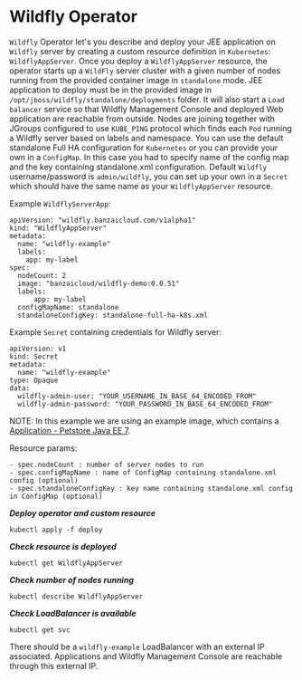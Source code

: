 # Wildfly Operator

`Wildfly` Operator let's you describe and deploy your JEE application on `Wildfly` server by creating a custom resource definition 
in `Kubernetes`: `WildflyAppServer`.
Once you deploy a `WildflyAppServer` resource, the operator starts up a `WildFly` server cluster with a given number of nodes running from the provided container image in `standalone` mode.
JEE application to deploy must be in the provided image in `/opt/jboss/wildfly/standalone/deployments` folder. It will also start a `Load balancer` service so that Wildfly Management Console and deployed Web application are reachable from outside.
Nodes are joining together with JGroups configured to use `KUBE_PING` protocol which finds each `Pod` running a Wildfly server based on labels and namespace.
You can use the default standalone Full HA configuration for `Kubernetes` or you can provide your own in a `ConfigMap`. In this case you had to specify name of the config map and the key containing standalone.xml configuration.
Default `Wildfly` username/password is `admin/wildfly`, you can set up your own in a `Secret` which should have the same name 
as your `WildflyAppServer` resource. 

Example `WildflyServerApp`:

```
apiVersion: "wildfly.banzaicloud.com/v1alpha1"
kind: "WildflyAppServer"
metadata:
  name: "wildfly-example"
  labels:
    app: my-label
spec:
  nodeCount: 2
  image: "banzaicloud/wildfly-demo:0.0.51"
  labels:
      app: my-label
  configMapName: standalone
  standaloneConfigKey: standalone-full-ha-k8s.xml
```

Example `Secret` containing credentials for Wildfly server:

```
apiVersion: v1
kind: Secret
metadata:
  name: "wildfly-example"
type: Opaque
data:
  wildfly-admin-user: "YOUR_USERNAME_IN_BASE_64_ENCODED_FROM"
  wildfly-admin-password: "YOUR_PASSWORD_IN_BASE_64_ENCODED_FROM"
```

NOTE: In this example we are using an example image, which contains a [Application - Petstore Java EE 7](https://github.com/banzaicloud/agoncal-application-petstore-ee7/tree/master-k8s).

Resource params:

    - spec.nodeCount : number of server nodes to run
    - spec.configMapName : name of ConfigMap containing standalone.xml config (optional) 
    - spec.standaloneConfigKey : key name containing standalone.xml config in ConfigMap (optional) 

***Deploy operator and custom resource***

```
kubectl apply -f deploy
```

***Check resource is deployed***

```
kubectl get WildflyAppServer
```


***Check number of nodes running***

```
kubectl describe WildflyAppServer
```

***Check LoadBalancer is available***

```
kubectl get svc
```

There should be a `wildfly-example` LoadBalancer with an external IP associated. Applications and Wildfly Management Console are reachable through this external IP.






